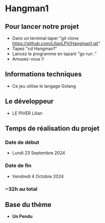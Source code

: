 # Hangman1

## Pour lancer notre projet

- Dans un terminal taper "git clone https://github.com/LilianLPV/Hangman1.git"
- Tapez "cd Hangman1"
- Lancez le programme en tapant "go run ."
- Amusez-vous !!

## Informations techniques

- Ce jeu utilise le langage Golang

## Le développeur

- LE PIVER Lilian

## Temps de réalisation du projet

### Date de début

- Lundi 23 Septembre 2024

### Date de fin

- Vendredi 4 Octobre 2024

### ~32h au total 

## Base du thème 

- **Un Pendu**
